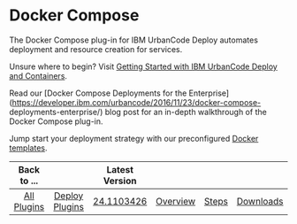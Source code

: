 
Docker Compose
==============


The Docker Compose plug-in for IBM UrbanCode Deploy automates deployment and resource creation for services.


Unsure 
where to begin? Visit [Getting Started with IBM UrbanCode Deploy and 
Containers](https://developer.ibm.com/urbancode/docs/getting-started-ibm-urbancode-deploy-containers/).


Read our 
[Docker Compose Deployments for the Enterprise](https://developer.ibm.com/urbancode/2016/11/23/docker-compose-
deployments-enterprise/) blog post for an in-depth walkthrough of the Docker Compose plug-in.


Jump start your 
deployment strategy with our preconfigured [Docker templates](https://github.com/IBM-UrbanCode/Templates-UCD).




|Back to ...||Latest Version||||
| :---: | :---: | :---: | :---: | :---: | :---: |
|[All Plugins](../../index.md)|[Deploy Plugins](../README.md)|[24.1103426](https://raw.githubusercontent.com/UrbanCode/IBM-UCD-PLUGINS/main/files/docker-compose/docker-compose-24.1103426.zip)|[Overview](overview.md)|[Steps](steps.md)|[Downloads](downloads.md)|
